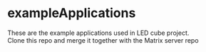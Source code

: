 # exampleApplications
These are the example applications used in LED cube project.   
Clone this repo and merge it together with the Matrix server repo
